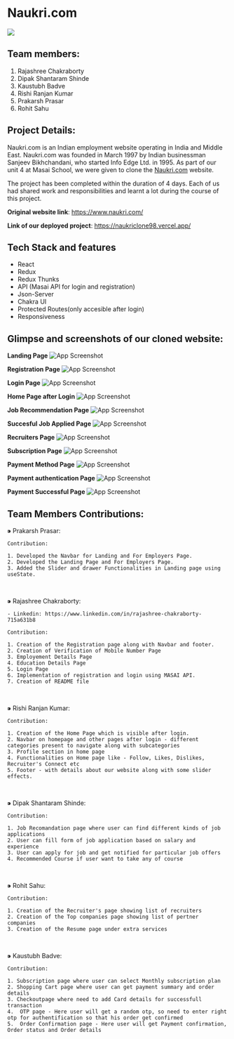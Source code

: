 # Naukri.com

<img src="https://lh3.googleusercontent.com/zyVawGkrNqTVDv1h2qrPcFty0ARE-tkuVadf3wo7m0LwLJuHWbHxQZsboLRX9q6rLkmHzA=s170">

## Team members:
1. Rajashree Chakraborty
2. Dipak Shantaram Shinde
3. Kaustubh Badve
4. Rishi Ranjan Kumar
5. Prakarsh Prasar
6. Rohit Sahu

## Project Details:
Naukri.com is an Indian employment website operating in India and Middle East. Naukri.com was founded in March 1997 by Indian businessman Sanjeev Bikhchandani, who started Info Edge Ltd. in 1995. As part of our unit 4 at Masai School, we were given to clone the [Naukri.com](https://www.naukri.com/) website.

The project has been completed within the duration of 4 days. Each of us had shared work and responsibilities and learnt a lot during the course of this project.

**Original website link**: https://www.naukri.com/

**Link of our deployed project**: https://naukriclone98.vercel.app/

## Tech Stack and features
- React
- Redux
- Redux Thunks
- API (Masai API for login and registration)
- Json-Server
- Chakra UI
- Protected Routes(only accesible after login)
- Responsiveness


## Glimpse and screenshots of our cloned website:
**Landing Page**
![App Screenshot](https://github.com/KaustubhBadve/Naukri/blob/main/Screenshots/LandingPage.png)

**Registration Page**
![App Screenshot](https://github.com/KaustubhBadve/Naukri/blob/main/Screenshots/RegisterPage.png)

**Login Page**
![App Screenshot](https://github.com/KaustubhBadve/Naukri/blob/main/Screenshots/LoginPage.png)

**Home Page after Login**
![App Screenshot](https://github.com/KaustubhBadve/Naukri/blob/main/Screenshots/HomePage.png)

**Job Recommendation Page**
![App Screenshot](https://github.com/KaustubhBadve/Naukri/blob/main/Screenshots/JobRecommendation.png)

**Succesful Job Applied Page**
![App Screenshot](https://github.com/KaustubhBadve/Naukri/blob/main/Screenshots/AppliedSuccessfulJob.png)

**Recruiters Page**
![App Screenshot](https://github.com/KaustubhBadve/Naukri/blob/main/Screenshots/RecruitersPage.png)

**Subscription Page**
![App Screenshot](https://github.com/KaustubhBadve/Naukri/blob/main/Screenshots/SubscriptionPage.png)

**Payment Method Page**
![App Screenshot](https://github.com/KaustubhBadve/Naukri/blob/main/Screenshots/PaymentMethodPage.png)

**Payment authentication Page**
![App Screenshot](https://github.com/KaustubhBadve/Naukri/blob/main/Screenshots/AuthenticationPage.png)

**Payment Successful Page**
![App Screenshot](https://github.com/KaustubhBadve/Naukri/blob/main/Screenshots/PaymentSuccessfulPage.png)


## Team Members Contributions:
 ⁍ Prakarsh Prasar:
 
    Contribution:

    1. Developed the Navbar for Landing and For Employers Page.
    2. Developed the Landing Page and For Employers Page.
    3. Added the Slider and drawer Functionalities in Landing page using useState.

<br>

  ⁍ Rajashree Chakraborty:

    - Linkedin: https://www.linkedin.com/in/rajashree-chakraborty-715a631b8

    Contribution:

    1. Creation of the Registration page along with Navbar and footer.
    2. Creation of Verification of Mobile Number Page
    3. Employement Details Page
    4. Education Details Page
    5. Login Page
    6. Implementation of registration and login using MASAI API.
    7. Creation of README file

<br>

  ⁍ Rishi Ranjan Kumar:

    Contribution:

    1. Creation of the Home Page which is visible after login.
    2. Navbar on homepage and other pages after login - different categories present to navigate along with subcategories 
    3. Profile section in home page
    4. Functionalities on Home page like - Follow, Likes, Dislikes, Recruiter's Connect etc
    5. Footer - with details about our website along with some slider effects.

<br>

  ⁍ Dipak Shantaram Shinde:

    Contribution:
    
    1. Job Recomandation page where user can find different kinds of job applications 
    2. User can fill form of job application based on salary and experience
    3. User can apply for job and get notified for particular job offers
    4. Recommended Course if user want to take any of course
    
  <br>

  ⁍ Rohit Sahu:

    Contribution:

    1. Creation of the Recruiter's page showing list of recruiters
    2. Creation of the Top companies page showing list of pertner companies
    3. Creation of the Resume page under extra services
    
  <br>

  ⁍ Kaustubh Badve:

    Contribution:

    1. Subscription page where user can select Monthly subscription plan
    2. Shopping Cart page where user can get payment summary and order details
    3. Checkoutpage where need to add Card details for successfull transaction
    4.  OTP page - Here user will get a random otp, so need to enter right otp for authentification so that his order get confirmed
    5.  Order Confirmation page - Here user will get Payment confirmation, Order status and Order details
 
